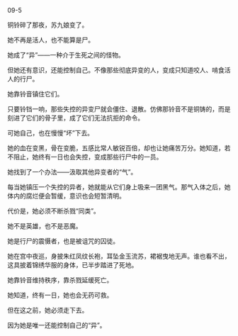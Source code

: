 09-5


铜铃碎了那夜，苏九娘变了。

她不再是活人，也不能算是尸。

她成了“异”——一种介于生死之间的怪物。

但她还有意识，还能控制自己。不像那些彻底异变的人，变成只知道咬人、啃食活人的行尸。

她靠铃音镇住它们。

只要铃铛一响，那些失控的异变尸就会僵住、退散。仿佛那铃音不是铜铸的，而是刻进了它们的骨子里，成了它们无法抗拒的命令。

可她自己，也在慢慢“坏”下去。

她的血在变黑，骨在变脆，五感比常人敏锐百倍，却也让她痛苦万分。她知道，若不阻止，她终有一日也会失控，变成那些行尸中的一员。

她找到了一个办法——汲取其他异变者的“气”。

每当她镇压一个失控的异者，她就能从它们身上吸来一团黑气。那气入体之后，她体内的腐烂便会暂缓，意识也会短暂清明。

代价是，她必须不断杀戮“同类”。

她不是英雄，也不是恶魔。

她是行尸的震慑者，也是被诅咒的囚徒。

她在宫中夜巡，身披朱红凤纹长袍，耳坠金玉流苏，裙裾曳地无声。谁也看不出，这具披着锦绣华服的身体，已半步踏进了死地。

她靠铃音维持秩序，靠杀戮延缓死亡。

她知道，终有一日，她也会无药可救。

但在这之前，她必须走下去。

因为她是唯一还能控制自己的“异”。

